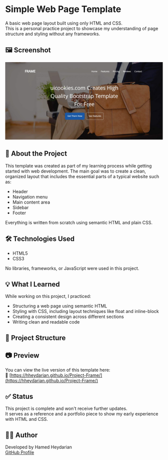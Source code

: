 # Simple Web Page Template

A basic web page layout built using only HTML and CSS.  
This is a personal practice project to showcase my understanding of page structure and styling without any frameworks.

## 🖼 Screenshot

![Preview](assets/images/preview.jpg)

## 📌 About the Project

This template was created as part of my learning process while getting started with web development. The main goal was to create a clean, organized layout that includes the essential parts of a typical website such as:

- Header
- Navigation menu
- Main content area
- Sidebar
- Footer

Everything is written from scratch using semantic HTML and plain CSS.

## 🛠 Technologies Used

- HTML5
- CSS3

No libraries, frameworks, or JavaScript were used in this project.

## 💡 What I Learned

While working on this project, I practiced:

- Structuring a web page using semantic HTML
- Styling with CSS, including layout techniques like float and inline-block
- Creating a consistent design across different sections
- Writing clean and readable code

## 📂 Project Structure



## 📷 Preview

You can view the live version of this template here:  
🔗 [https://hheydarian.github.io/Project-Frame/](https://hheydarian.github.io/Project-Frame/)

## ✅ Status

This project is complete and won't receive further updates.  
It serves as a reference and a portfolio piece to show my early experience with HTML and CSS.

## 🙋‍♂️ Author

Developed by Hamed Heydarian  
[GitHub Profile](https://github.com/hheydarian)
